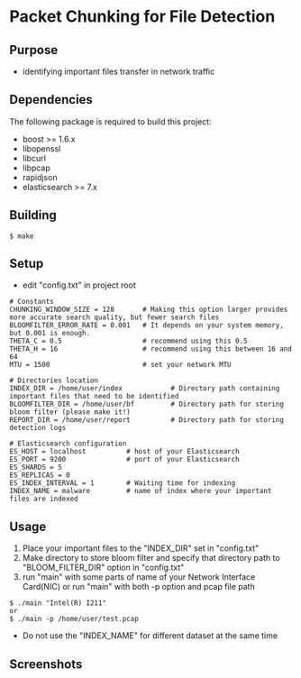 # Packet Chunking for File Detection

## Purpose
- identifying important files transfer in network traffic

## Dependencies
The following package is required to build this project:
- boost >= 1.6.x
- libopenssl
- libcurl
- libpcap
- rapidjson 
- elasticsearch >= 7.x

## Building
```
$ make
```

## Setup
- edit "config.txt" in project root
```
# Constants
CHUNKING_WINDOW_SIZE = 128       # Making this option larger provides more accurate search quality, but fewer search files  
BLOOMFILTER_ERROR_RATE = 0.001   # It depends on your system memory, but 0.001 is enough.
THETA_C = 0.5                    # recommend using this 0.5
THETA_H = 16                     # recommend using this between 16 and 64
MTU = 1500                       # set your network MTU

# Directories location
INDEX_DIR = /home/user/index            # Directory path containing important files that need to be identified 
BLOOMFILTER_DIR = /home/user/bf         # Directory path for storing bloom filter (please make it!)
REPORT_DIR = /home/user/report          # Directory path for storing detection logs

# Elasticsearch configuration
ES_HOST = localhost          # host of your Elasticsearch
ES_PORT = 9200               # port of your Elasticsearch 
ES_SHARDS = 5 
ES_REPLICAS = 0
ES_INDEX_INTERVAL = 1        # Waiting time for indexing
INDEX_NAME = malware         # name of index where your important files are indexed

```


## Usage
1. Place your important files to the "INDEX_DIR" set in "config.txt"
2. Make directory to store bloom filter and specify that directory path to "BLOOM_FILTER_DIR" option in "config.txt"
3. run "main" with some parts of name of your Network Interface Card(NIC) or run "main" with both -p option and pcap file path
```
$ ./main "Intel(R) I211"
or
$ ./main -p /home/user/test.pcap
```
*  Do not use the "INDEX_NAME" for different dataset at the same time

## Screenshots
